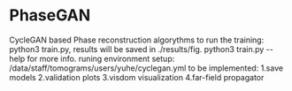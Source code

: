 # PhaseGAN
CycleGAN based Phase reconstruction algorythms
to run the training: python3 train.py, results will be saved in ./results/fig. 
python3 train.py --help for more info.
runing environment setup: /data/staff/tomograms/users/yuhe/cyclegan.yml
to be implemented: 1.save models 2.validation plots 3.visdom visualization 4.far-field propagator
